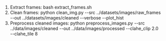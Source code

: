1. Extract frames:
    bash extract_frames.sh
2. Clean frames:
    python clean_img.py --src ../datasets/images/raw_frames --out ../datasets/images/cleaned --verbose --plot_hist
3. Preprocess cleaned images:
    python preprocess_images.py --src ../data/images/cleaned --out ../data/images/processed --clahe_clip 2.0 --clahe_tile 8